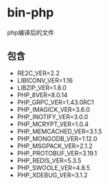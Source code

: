 # bin-php

php编译后的文件

## 包含

- RE2C_VER=2.2
- LIBICONV_VER=1.16
- LIBZIP_VER=1.8.0
- PHP_8VER=8.0.14
- PHP_GRPC_VER=1.43.0RC1
- PHP_IMAGICK_VER=3.6.0
- PHP_INOTIFY_VER=3.0.0
- PHP_MCRYPT_VER=1.0.4
- PHP_MEMCACHED_VER=3.1.5
- PHP_MONGODB_VER=1.12.0
- PHP_MSGPACK_VER=2.1.2
- PHP_PROTOBUF_VER=3.19.1
- PHP_REDIS_VER=5.3.5
- PHP_SWOOLE_VER=4.8.5
- PHP_XDEBUG_VER=3.1.2
